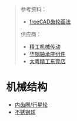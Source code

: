 > 参考资料：
>
> - [freeCAD齿轮画法](https://www.bilibili.com/video/BV1rK4y1b7WT/?spm_id_from=333.337.search-card.all.click&vd_source=b736aa3d7f0fdf47b59ea3021dc810ab)
>
> 供应商：
>
> - [精工机械传动](https://item.taobao.com/item.htm?spm=a1z10.3-c-s.w4002-23103307398.10.44a56ef2Pd6d0c&id=628146002759#)
> - [华钢轴承座组件](https://item.taobao.com/item.htm?spm=a230r.1.14.108.70c3cbb2f9Hlxw&id=622420485089&ns=1&abbucket=10#detail)
> - [大粤精工东莞店](https://shop426836055.taobao.com/?spm=2013.1.1000126.2.755e5e7dTlXGui)

# 机械结构

- [内齿圈/行星轮](https://item.taobao.com/item.htm?spm=a230r.1.14.79.2e444cb4j0f6Oc&id=616804351508&ns=1&abbucket=10#detail)
- [不锈钢球](https://detail.tmall.com/item.htm?ali_refid=a3_420434_1006:1293410009:N:w4WCRS6QUB5JOz+2lf4ouQ==:fb3d4eb528aae3240fa8c346bcb0eb68&ali_trackid=1_fb3d4eb528aae3240fa8c346bcb0eb68&id=631612596426&spm=a230r.1.1957635.12)

